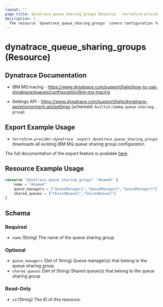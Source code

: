 ```yaml
---
layout: ""
page_title: dynatrace_queue_sharing_groups Resource - terraform-provider-dynatrace"
description: |-
  The resource `dynatrace_queue_sharing_groups` covers configuration for IBM MQ queue sharing groups
---
```


# dynatrace_queue_sharing_groups (Resource)

## Dynatrace Documentation

- IBM MQ tracing - https://www.dynatrace.com/support/help/how-to-use-dynatrace/queues/configuration/ibm-mq-tracing

- Settings API - https://www.dynatrace.com/support/help/dynatrace-api/environment-api/settings (schemaId: `builtin:ibmmq.queue-sharing-group`)

## Export Example Usage

- `terraform-provider-dynatrace -export dynatrace_queue_sharing_groups` downloads all existing IBM MQ queue sharing group configuration

The full documentation of the export feature is available [here](https://registry.terraform.io/providers/dynatrace-oss/dynatrace/latest/docs/guides/export-v2).

## Resource Example Usage

```terraform
resource "dynatrace_queue_sharing_groups" "#name#" {
    name = "#name#"
    queue_managers = ["QueueManager1","QueueManager2","QueueManager3"]
    shared_queues = ["SharedQueue1","SharedQueue2"]
}
```

<!-- schema generated by tfplugindocs -->
## Schema

### Required

- `name` (String) The name of the queue sharing group

### Optional

- `queue_managers` (Set of String) Queue manager(s) that belong to the queue sharing group
- `shared_queues` (Set of String) Shared queue(s) that belong to the queue sharing group

### Read-Only

- `id` (String) The ID of this resource.
 